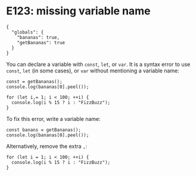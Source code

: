 # E123: missing variable name

```config-for-examples
{
  "globals": {
    "bananas": true,
    "getBananas": true
  }
}
```

You can declare a variable with `const`, `let`, or `var`. It is a syntax error
to use `const`, `let` (in some cases), or `var` without mentioning a variable
name:

    const = getBananas();
    console.log(bananas[0].peel());

    for (let i,= 1; i < 100; ++i) {
      console.log(i % 15 ? i : "FizzBuzz");
    }

To fix this error, write a variable name:

    const banans = getBananas();
    console.log(bananas[0].peel());

Alternatively, remove the extra `,`:

    for (let i = 1; i < 100; ++i) {
      console.log(i % 15 ? i : "FizzBuzz");
    }
